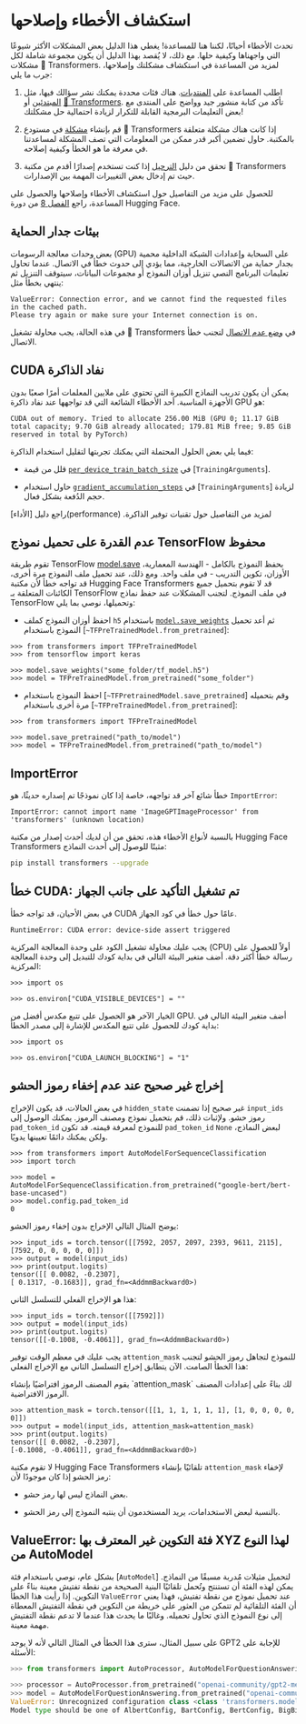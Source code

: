 # استكشاف الأخطاء وإصلاحها

تحدث الأخطاء أحيانًا، لكننا هنا للمساعدة! يغطي هذا الدليل بعض المشكلات الأكثر شيوعًا التي واجهناها وكيفية حلها. مع ذلك، لا يُقصد بهذا الدليل أن يكون مجموعة شاملة لكل مشكلات 🤗 Transformers. لمزيد من المساعدة في استكشاف مشكلتك وإصلاحها، جرب ما يلي:
<Youtube id="S2EEG3JIt2A"/>


1. اطلب المساعدة على [المنتديات](https://discuss.huggingface.co/). هناك فئات محددة يمكنك نشر سؤالك فيها، مثل [المبتدئين](https://discuss.huggingface.co/c/beginners/5) أو [🤗 Transformers](https://discuss.huggingface.co/c/transformers/9). تأكد من كتابة منشور جيد وواضح على المنتدى مع بعض التعليمات البرمجية القابلة للتكرار لزيادة احتمالية حل مشكلتك!
<Youtube id="_PAli-V4wj0"/>

2. قم بإنشاء [مشكلة](https://github.com/huggingface/transformers/issues/new/choose) في مستودع 🤗 Transformers إذا كانت هناك مشكلة متعلقة بالمكتبة. حاول تضمين أكبر قدر ممكن من المعلومات التي تصف المشكلة لمساعدتنا في معرفة ما هو الخطأ وكيفية إصلاحه.

3. تحقق من دليل [الترحيل](migration) إذا كنت تستخدم إصدارًا أقدم من مكتبة 🤗 Transformers حيث تم إدخال بعض التغييرات المهمة بين الإصدارات.


للحصول على مزيد من التفاصيل حول استكشاف الأخطاء وإصلاحها والحصول على المساعدة، راجع [الفصل 8](https://huggingface.co/course/chapter8/1?fw=pt) من دورة Hugging Face.

## بيئات جدار الحماية

بعض وحدات معالجة الرسومات (GPU) على السحابة وإعدادات الشبكة الداخلية محمية بجدار حماية من الاتصالات الخارجية، مما يؤدي إلى حدوث خطأ في الاتصال. عندما تحاول تعليمات البرنامج النصي تنزيل أوزان النموذج أو مجموعات البيانات، سيتوقف التنزيل ثم ينتهي بخطأ مثل:

```
ValueError: Connection error, and we cannot find the requested files in the cached path.
Please try again or make sure your Internet connection is on.
```

في هذه الحالة، يجب محاولة تشغيل 🤗 Transformers في [وضع عدم الاتصال](installation#offline-mode) لتجنب خطأ الاتصال.

## CUDA نفاد الذاكرة

يمكن أن يكون تدريب النماذج الكبيرة التي تحتوي على ملايين المعلمات أمرًا صعبًا بدون الأجهزة المناسبة. أحد الأخطاء الشائعة التي قد تواجهها عند نفاد ذاكرة GPU هو:

```
CUDA out of memory. Tried to allocate 256.00 MiB (GPU 0; 11.17 GiB total capacity; 9.70 GiB already allocated; 179.81 MiB free; 9.85 GiB reserved in total by PyTorch)
```

فيما يلي بعض الحلول المحتملة التي يمكنك تجربتها لتقليل استخدام الذاكرة:

- قلل من قيمة [`per_device_train_batch_size`](main_classes/trainer#transformers.TrainingArguments.per_device_train_batch_size) في [`TrainingArguments`].

- حاول استخدام [`gradient_accumulation_steps`](main_classes/trainer#transformers.TrainingArguments.gradient_accumulation_steps) في [`TrainingArguments`] لزيادة حجم الدُفعة بشكل فعال.

<Tip>
راجع دليل [الأداء](performance) لمزيد من التفاصيل حول تقنيات توفير الذاكرة.
</Tip>

## عدم القدرة على تحميل نموذج TensorFlow محفوظ

تقوم طريقة TensorFlow [model.save](https://www.tensorflow.org/tutorials/keras/save_and_load#save_the_entire_model) بحفظ النموذج بالكامل - الهندسة المعمارية، الأوزان، تكوين التدريب - في ملف واحد. ومع ذلك، عند تحميل ملف النموذج مرة أخرى، قد تواجه خطأ لأن مكتبة Hugging Face Transformers قد لا تقوم بتحميل جميع الكائنات المتعلقة بـ TensorFlow في ملف النموذج. لتجنب المشكلات عند حفظ نماذج TensorFlow وتحميلها، نوصي بما يلي:

- احفظ أوزان النموذج كملف `h5` باستخدام [`model.save_weights`](https://www.tensorflow.org/tutorials/keras/save_and_load#save_the_entire_model) ثم أعد تحميل النموذج باستخدام [`~TFPreTrainedModel.from_pretrained`]:

```بايثون
>>> from transformers import TFPreTrainedModel
>>> from tensorflow import keras

>>> model.save_weights("some_folder/tf_model.h5")
>>> model = TFPreTrainedModel.from_pretrained("some_folder")
```

- احفظ النموذج باستخدام [`~TFPretrainedModel.save_pretrained`] وقم بتحميله مرة أخرى باستخدام [`~TFPreTrainedModel.from_pretrained`]:

```بايثون
>>> from transformers import TFPreTrainedModel

>>> model.save_pretrained("path_to/model")
>>> model = TFPreTrainedModel.from_pretrained("path_to/model")
```

## ImportError

خطأ شائع آخر قد تواجهه، خاصة إذا كان نموذجًا تم إصداره حديثًا، هو `ImportError`:

```
ImportError: cannot import name 'ImageGPTImageProcessor' from 'transformers' (unknown location)
```

بالنسبة لأنواع الأخطاء هذه، تحقق من أن لديك أحدث إصدار من مكتبة Hugging Face Transformers مثبتًا للوصول إلى أحدث النماذج:

```bash
pip install transformers --upgrade
```

## خطأ CUDA: تم تشغيل التأكيد على جانب الجهاز

في بعض الأحيان، قد تواجه خطأ CUDA عامًا حول خطأ في كود الجهاز.

```
RuntimeError: CUDA error: device-side assert triggered
```

يجب عليك محاولة تشغيل الكود على وحدة المعالجة المركزية (CPU) أولاً للحصول على رسالة خطأ أكثر دقة. أضف متغير البيئة التالي في بداية كودك للتبديل إلى وحدة المعالجة المركزية:

```بايثون
>>> import os

>>> os.environ["CUDA_VISIBLE_DEVICES"] = ""
```

الخيار الآخر هو الحصول على تتبع مكدس أفضل من GPU. أضف متغير البيئة التالي في بداية كودك للحصول على تتبع المكدس للإشارة إلى مصدر الخطأ:

```بايثون
>>> import os

>>> os.environ["CUDA_LAUNCH_BLOCKING"] = "1"
```

## إخراج غير صحيح عند عدم إخفاء رموز الحشو

في بعض الحالات، قد يكون الإخراج `hidden_state` غير صحيح إذا تضمنت `input_ids` رموز حشو. ولإثبات ذلك، قم بتحميل نموذج ومصنف الرموز. يمكنك الوصول إلى `pad_token_id` للنموذج لمعرفة قيمته. قد تكون `pad_token_id` `None` لبعض النماذج، ولكن يمكنك دائمًا تعيينها يدويًا.

```بايثون
>>> from transformers import AutoModelForSequenceClassification
>>> import torch

>>> model = AutoModelForSequenceClassification.from_pretrained("google-bert/bert-base-uncased")
>>> model.config.pad_token_id
0
```

يوضح المثال التالي الإخراج بدون إخفاء رموز الحشو:

```بايثون
>>> input_ids = torch.tensor([[7592, 2057, 2097, 2393, 9611, 2115], [7592, 0, 0, 0, 0, 0]])
>>> output = model(input_ids)
>>> print(output.logits)
tensor([[ 0.0082, -0.2307],
[ 0.1317, -0.1683]], grad_fn=<AddmmBackward0>)
```

هذا هو الإخراج الفعلي للتسلسل الثاني:

```بايثون
>>> input_ids = torch.tensor([[7592]])
>>> output = model(input_ids)
>>> print(output.logits)
tensor([[-0.1008, -0.4061]], grad_fn=<AddmmBackward0>)
```

يجب عليك في معظم الوقت توفير `attention_mask` للنموذج لتجاهل رموز الحشو لتجنب هذا الخطأ الصامت. الآن يتطابق إخراج التسلسل الثاني مع الإخراج الفعلي:

<Tip>
يقوم المصنف الرموز افتراضيًا بإنشاء `attention_mask` لك بناءً على إعدادات المصنف الرموز الافتراضية.
</Tip>

```بايثون
>>> attention_mask = torch.tensor([[1, 1, 1, 1, 1, 1], [1, 0, 0, 0, 0, 0]])
>>> output = model(input_ids, attention_mask=attention_mask)
>>> print(output.logits)
tensor([[ 0.0082, -0.2307],
[-0.1008, -0.4061]], grad_fn=<AddmmBackward0>)
```

لا تقوم مكتبة Hugging Face Transformers تلقائيًا بإنشاء `attention_mask` لإخفاء رمز الحشو إذا كان موجودًا لأن:

- بعض النماذج ليس لها رمز حشو.

- بالنسبة لبعض الاستخدامات، يريد المستخدمون أن ينتبه النموذج إلى رمز الحشو.
## ValueError: فئة التكوين غير المعترف بها XYZ لهذا النوع من AutoModel

بشكل عام، نوصي باستخدام فئة [`AutoModel`] لتحميل مثيلات مُدربة مسبقًا من النماذج. يمكن لهذه الفئة أن تستنتج وتُحمل تلقائيًا البنية الصحيحة من نقطة تفتيش معينة بناءً على التكوين. إذا رأيت هذا الخطأ `ValueError` عند تحميل نموذج من نقطة تفتيش، فهذا يعني أن الفئة التلقائية لم تتمكن من العثور على خريطة من التكوين في نقطة التفتيش المعطاة إلى نوع النموذج الذي تحاول تحميله. وغالبًا ما يحدث هذا عندما لا تدعم نقطة التفتيش مهمة معينة.

على سبيل المثال، سترى هذا الخطأ في المثال التالي لأنه لا يوجد GPT2 للإجابة على الأسئلة:

```py
>>> from transformers import AutoProcessor, AutoModelForQuestionAnswering

>>> processor = AutoProcessor.from_pretrained("openai-community/gpt2-medium")
>>> model = AutoModelForQuestionAnswering.from_pretrained("openai-community/gpt2-medium")
ValueError: Unrecognized configuration class <class 'transformers.models.gpt2.configuration_gpt2.GPT2Config'> for this kind of AutoModel: AutoModelForQuestionAnswering.
Model type should be one of AlbertConfig, BartConfig, BertConfig, BigBirdConfig, BigBirdPegasusConfig, BloomConfig, ...
```